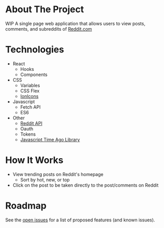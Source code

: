 # About The Project

WIP
A single page web application that allows users to view posts, comments, and subreddits of [Reddit.com](https://www.reddit.com)

# Technologies

- React
  - Hooks
  - Components
- CSS
  - Variables
  - CSS Flex
  - [IonIcons](https://ionicons.com/)
- Javascript
  - Fetch API
  - ES6
- Other
  - [Reddit API](https://github.com/reddit-archive/reddit/wiki/API)
  - Oauth
  - Tokens
  - [Javascript Time Ago Library](https://github.com/catamphetamine/javascript-time-ago/)

# How It Works

- View trending posts on Reddit's homepage
  - Sort by hot, new, or top
- Click on the post to be taken directly to the post/comments on Reddit

# Roadmap

See the [open issues](https://github.com/kazare/reddit-clone/issues) for a list of proposed features (and known issues).
